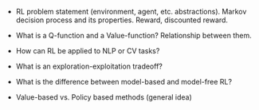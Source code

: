  - RL problem statement (environment, agent, etc. abstraсtions). Markov decision process and its properties. Reward, discounted reward.  

- What is a Q-function and a Value-function? Relationship between them.  


- How can RL be applied to NLP or CV tasks?  


- What is an exploration-exploitation tradeoff?  


- What is the difference between model-based and model-free RL?  


- Value-based vs. Policy based methods (general idea) 